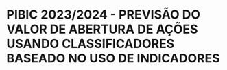 # PIBIC 2023/2024 - PREVISÃO DO VALOR DE ABERTURA DE AÇÕES USANDO CLASSIFICADORES BASEADO NO USO DE INDICADORES
